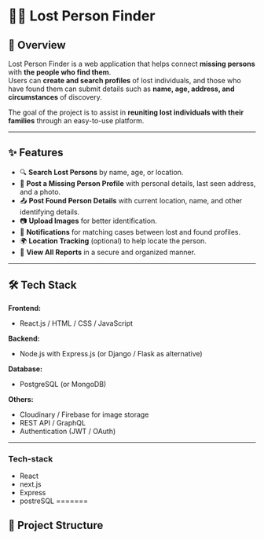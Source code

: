 # 🕵️‍♂️ Lost Person Finder

## 📌 Overview
Lost Person Finder is a web application that helps connect **missing persons** with **the people who find them**.  
Users can **create and search profiles** of lost individuals, and those who have found them can submit details such as **name, age, address, and circumstances** of discovery.

The goal of the project is to assist in **reuniting lost individuals with their families** through an easy-to-use platform.

---

## ✨ Features
- 🔍 **Search Lost Persons** by name, age, or location.
- 📝 **Post a Missing Person Profile** with personal details, last seen address, and a photo.
- 📤 **Post Found Person Details** with current location, name, and other identifying details.
- 📷 **Upload Images** for better identification.
- 🔔 **Notifications** for matching cases between lost and found profiles.
- 🌍 **Location Tracking** (optional) to help locate the person.
- 📄 **View All Reports** in a secure and organized manner.

---

## 🛠️ Tech Stack
**Frontend:**
- React.js / HTML / CSS / JavaScript

**Backend:**
- Node.js with Express.js (or Django / Flask as alternative)

**Database:**
- PostgreSQL (or MongoDB)

**Others:**
- Cloudinary / Firebase for image storage
- REST API / GraphQL
- Authentication (JWT / OAuth)

---


### Tech-stack
- React
- next.js
- Express 
- postreSQL
=======
## 📂 Project Structure

